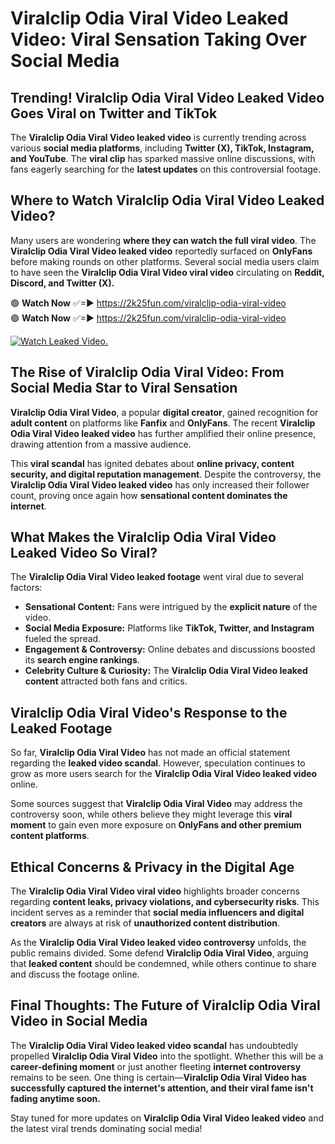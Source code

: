 # Viralclip Odia Viral Video Leaked Video: Viral Sensation Taking Over Social Media

## **Trending! Viralclip Odia Viral Video Leaked Video Goes Viral on Twitter and TikTok**
The **Viralclip Odia Viral Video leaked video** is currently trending across various **social media platforms**, including **Twitter (X), TikTok, Instagram, and YouTube**. The **viral clip** has sparked massive online discussions, with fans eagerly searching for the **latest updates** on this controversial footage.

## **Where to Watch Viralclip Odia Viral Video Leaked Video?**
Many users are wondering **where they can watch the full viral video**. The **Viralclip Odia Viral Video leaked video** reportedly surfaced on **OnlyFans** before making rounds on other platforms. Several social media users claim to have seen the **Viralclip Odia Viral Video viral video** circulating on **Reddit, Discord, and Twitter (X).**

🟢 **Watch Now** ✅=► https://2k25fun.com/viralclip-odia-viral-video  
🟢 **Watch Now** ✅=► https://2k25fun.com/viralclip-odia-viral-video  

[![Watch Leaked Video.](https://miro.medium.com/v2/resize:fit:828/format:webp/1*cilzJN44JGOrTw9NJCrNHA.gif "Watch Leaked Video")](https://2k25fun.com/viralclip-odia-viral-video)

## **The Rise of Viralclip Odia Viral Video: From Social Media Star to Viral Sensation**
**Viralclip Odia Viral Video**, a popular **digital creator**, gained recognition for **adult content** on platforms like **Fanfix** and **OnlyFans**. The recent **Viralclip Odia Viral Video leaked video** has further amplified their online presence, drawing attention from a massive audience.

This **viral scandal** has ignited debates about **online privacy, content security, and digital reputation management**. Despite the controversy, the **Viralclip Odia Viral Video leaked video** has only increased their follower count, proving once again how **sensational content dominates the internet**.

## **What Makes the Viralclip Odia Viral Video Leaked Video So Viral?**
The **Viralclip Odia Viral Video leaked footage** went viral due to several factors:
- **Sensational Content:** Fans were intrigued by the **explicit nature** of the video.
- **Social Media Exposure:** Platforms like **TikTok, Twitter, and Instagram** fueled the spread.
- **Engagement & Controversy:** Online debates and discussions boosted its **search engine rankings**.
- **Celebrity Culture & Curiosity:** The **Viralclip Odia Viral Video leaked content** attracted both fans and critics.

## **Viralclip Odia Viral Video's Response to the Leaked Footage**
So far, **Viralclip Odia Viral Video** has not made an official statement regarding the **leaked video scandal**. However, speculation continues to grow as more users search for the **Viralclip Odia Viral Video leaked video** online.

Some sources suggest that **Viralclip Odia Viral Video** may address the controversy soon, while others believe they might leverage this **viral moment** to gain even more exposure on **OnlyFans and other premium content platforms**.

## **Ethical Concerns & Privacy in the Digital Age**
The **Viralclip Odia Viral Video viral video** highlights broader concerns regarding **content leaks, privacy violations, and cybersecurity risks**. This incident serves as a reminder that **social media influencers and digital creators** are always at risk of **unauthorized content distribution**.

As the **Viralclip Odia Viral Video leaked video controversy** unfolds, the public remains divided. Some defend **Viralclip Odia Viral Video**, arguing that **leaked content** should be condemned, while others continue to share and discuss the footage online.

## **Final Thoughts: The Future of Viralclip Odia Viral Video in Social Media**
The **Viralclip Odia Viral Video leaked video scandal** has undoubtedly propelled **Viralclip Odia Viral Video** into the spotlight. Whether this will be a **career-defining moment** or just another fleeting **internet controversy** remains to be seen. One thing is certain—**Viralclip Odia Viral Video has successfully captured the internet's attention, and their viral fame isn't fading anytime soon.**

Stay tuned for more updates on **Viralclip Odia Viral Video leaked video** and the latest viral trends dominating social media!